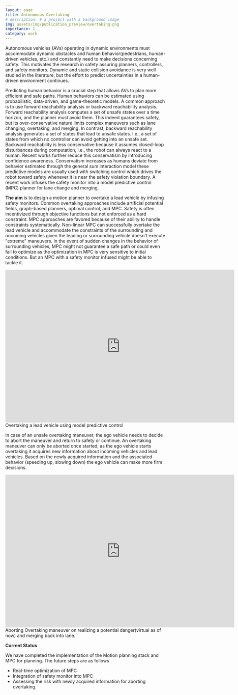 ```yaml
---
layout: page
title: Autonomous Overtaking
# description: # a project with a background image
img: assets/img/publication_preview/overtaking.png
importance: 1
category: work
---
```


Autonomous vehicles (AVs) operating in dynamic environments must accommodate dynamic obstacles and human behavior(pedestrians, human-driven vehicles, etc.) and constantly need to make decisions concerning safety. This motivates the research in safety assuring planners, controllers, and safety monitors. Dynamic and static collision avoidance is very well studied in the literature, but the effort to predict uncertainties in a human-driven environment continues. 

Predicting human behavior is a crucial step that allows AVs to plan more efficient and safe paths. Human behaviors can be estimated using probabilistic, data-driven, and game-theoretic models. A common approach is to use forward reachability analysis or backward reachability analysis. Forward reachability analysis computes a set of unsafe states over a time horizon, and the planner must avoid them. This indeed guarantees safety, but its over-conservative nature limits complex maneuvers such as lane changing, overtaking, and merging. In contrast, backward reachability analysis generates a set of states that lead to unsafe states. i.e., a set of states from which no controller can avoid getting into an unsafe set. Backward reachability is less conservative because it assumes closed-loop disturbances during computation, i.e., the robot can always react to a human. Recent works further reduce this conservatism by introducing confidence awareness. Conservatism increases as humans deviate from behavior estimated through the general sum interaction model these predictive models are usually used with switching control which drives the robot toward safety whenever it is near the safety violation boundary. A recent work infuses the safety monitor into a model predictive control (MPC) planner for lane change and merging.

**The aim** is to design a motion planner to overtake a lead vehicle by infusing safety monitors. Common overtaking approaches include artificial potential fields, graph-based planners, optimal control, and MPC. Safety is often incentivized through objective functions but not enforced as a hard constraint. MPC approaches are favored because of their ability to handle constraints systematically. Non-linear MPC can successfully overtake the lead vehicle and accommodate the constraints of the surrounding and oncoming vehicles given the leading or surrounding vehicle doesn't execute "extreme" maneuvers. In the event of sudden changes in the behavior of surrounding vehicles, MPC might not guarantee a safe path or could even fail to optimize as the optimization in MPC is very sensitive to initial conditions. But an MPC with a safety monitor infused might be able to tackle it.

<iframe width="720" height="480" src="https://www.youtube.com/embed/Z6wKYn-ia1k" title="Overtaking" frameborder="0" allow="accelerometer; autoplay; clipboard-write; encrypted-media; gyroscope; picture-in-picture; web-share" allowfullscreen></iframe>
<div class="caption">
    Overtaking a lead vehicle using model predictive control
</div>

In case of an unsafe overtaking maneuver, the ego vehicle needs to decide to abort the maneuver and return to safety or continue. An overtaking maneuver can only be aborted once started, as the ego vehicle starts overtaking it acquires new information about incoming vehicles and lead vehicles. Based on the newly acquired information and the associated behavior (speeding up, slowing down) the ego vehicle can make more firm decisions. 

<iframe width="720" height="480" src="https://www.youtube.com/embed/ymxnOam2KLc" title="Abort Overtaking" frameborder="0" allow="accelerometer; autoplay; clipboard-write; encrypted-media; gyroscope; picture-in-picture; web-share" allowfullscreen></iframe>
<div class="caption">
    Aborting Overtaking maneuver on realizing a potential danger(virtual as of now) and merging back into lane.
</div>

**Current Status**

We have completed the implementation of the Motion planning stack and MPC for planning. 
The future steps are as follows
- Real-time optimization of MPC
- Integration of safety monitor into MPC
- Assessing the risk with newly acquired information for aborting overtaking.
